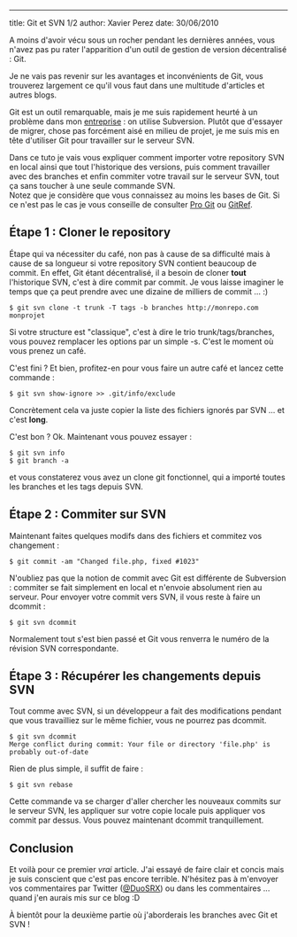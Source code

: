 --- 
title: Git et SVN 1/2
author: Xavier Perez
date: 30/06/2010

A moins d'avoir vécu sous un rocher pendant les dernières années, vous n'avez pas pu rater
l'apparition d'un outil de gestion de version décentralisé : Git.  

Je ne vais pas revenir sur les avantages et inconvénients de Git, vous trouverez largement
ce qu'il vous faut dans une multitude d'articles et autres blogs.

Git est un outil remarquable, mais je me suis rapidement heurté à un problème dans mon
[entreprise](www.epfactory.fr) : on utilise Subversion. Plutôt que d'essayer de migrer, chose
pas forcément aisé en milieu de projet, je me suis mis en tête d'utiliser Git pour travailler sur le serveur SVN.  

Dans ce tuto je vais vous expliquer comment importer votre repository SVN en local ainsi que
tout l'historique des versions, puis comment travailler avec des branches et enfin commiter votre
travail sur le serveur SVN, tout ça sans toucher à une seule commande SVN.  
Notez que je considère que vous connaissez au moins les bases de Git. Si ce n'est pas le cas
je vous conseille de consulter [Pro Git](http://www.progit.org) ou [GitRef](http://gitref.org).

Étape 1 : Cloner le repository
------------------------------
Étape qui va nécessiter du café, non pas à cause de sa difficulté mais à cause de sa longueur
si votre repository SVN contient beaucoup de commit.
En effet, Git étant décentralisé, il a besoin de cloner **tout** l'historique SVN, c'est à dire commit par commit. Je vous laisse imaginer le temps que ça peut prendre avec une dizaine de milliers de commit ... :)
    
    $ git svn clone -t trunk -T tags -b branches http://monrepo.com monprojet
    
Si votre structure est "classique", c'est à dire le trio trunk/tags/branches, vous pouvez remplacer les options par un simple -s. C'est le moment où vous prenez un café.

C'est fini ? Et bien, profitez-en pour vous faire un autre café et lancez cette commande :

    $ git svn show-ignore >> .git/info/exclude

Concrètement cela va juste copier la liste des fichiers ignorés par SVN ... et c'est **long**.

C'est bon ? Ok. Maintenant vous pouvez essayer :

    $ git svn info
    $ git branch -a
    
et vous constaterez vous avez un clone git fonctionnel, qui a importé toutes les branches et les tags depuis SVN.

Étape 2 : Commiter sur SVN
--------------------------
Maintenant faites quelques modifs dans des fichiers et commitez vos changement :

    $ git commit -am "Changed file.php, fixed #1023"

N'oubliez pas que la notion de commit avec Git est différente de Subversion : commiter se fait
simplement en local et n'envoie absolument rien au serveur. Pour envoyer votre commit vers SVN,
il vous reste à faire un dcommit :

    $ git svn dcommit
    
Normalement tout s'est bien passé et Git vous renverra le numéro de la révision SVN correspondante.

Étape 3 : Récupérer les changements depuis SVN
----------------------------------------------
Tout comme avec SVN, si un développeur a fait des modifications pendant que vous travailliez sur
le même fichier, vous ne pourrez pas dcommit.

    $ git svn dcommit
    Merge conflict during commit: Your file or directory 'file.php' is probably out-of-date

Rien de plus simple, il suffit de faire :

    $ git svn rebase
    
Cette commande va se charger d'aller chercher les nouveaux commits sur le serveur SVN, les appliquer sur votre copie locale puis appliquer vos commit par dessus. Vous pouvez maintenant
dcommit tranquillement.

Conclusion
----------
Et voilà pour ce premier *vrai* article. J'ai essayé de faire clair et concis mais je suis conscient
que c'est pas encore terrible. N'hésitez pas à m'envoyer vos commentaires par Twitter ([@DuoSRX](http://www.twitter.com/DuoSRX)) ou dans les commentaires ... quand j'en aurais mis
sur ce blog :D  

À bientôt pour la deuxième partie où j'aborderais les branches avec Git et SVN !

